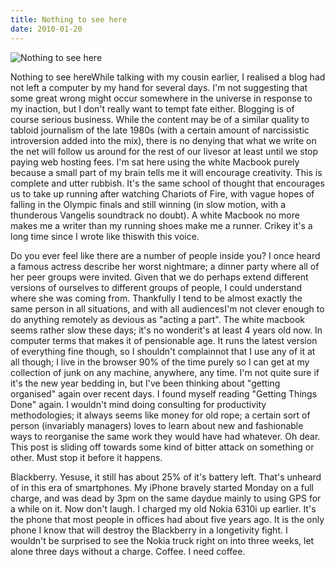 ```yaml
---
title: Nothing to see here
date: 2010-01-20
---
```


![Nothing to see here](https://source.unsplash.com/Pll7AP6NFpY/1600x900)

Nothing to see hereWhile talking with my cousin earlier, I realised a blog had not left a computer by my hand for several days. I'm not suggesting that some great wrong might occur somewhere in the universe in response to my inaction, but I don't really want to tempt fate either. Blogging is of course serious business. While the content may be of a similar quality to tabloid journalism of the late 1980s (with a certain amount of narcissistic introversion added into the mix), there is no denying that what we write on the net will follow us around for the rest of our livesor at least until we stop paying web hosting fees. I'm sat here using the white Macbook purely because a small part of my brain tells me it will encourage creativity. This is complete and utter rubbish. It's the same school of thought that encourages us to take up running after watching Chariots of Fire, with vague hopes of falling in the Olympic finals and still winning (in slow motion, with a thunderous Vangelis soundtrack no doubt). A white Macbook no more makes me a writer than my running shoes make me a runner. Crikey it's a long time since I wrote like thiswith this voice.

Do you ever feel like there are a number of people inside you? I once heard a famous actress describe her worst nightmare; a dinner party where all of her peer groups were invited. Given that we do perhaps extend different versions of ourselves to different groups of people, I could understand where she was coming from. Thankfully I tend to be almost exactly the same person in all situations, and with all audiencesI'm not clever enough to do anything remotely as devious as "acting a part". The white macbook seems rather slow these days; it's no wonderit's at least 4 years old now. In computer terms that makes it of pensionable age. It runs the latest version of everything fine though, so I shouldn't complainnot that I use any of it at all though; I live in the browser 90% of the time purely so I can get at my collection of junk on any machine, anywhere, any time. I'm not quite sure if it's the new year bedding in, but I've been thinking about "getting organised" again over recent days. I found myself reading "Getting Things Done" again. I wouldn't mind doing consulting for productivity methodologies; it always seems like money for old rope; a certain sort of person (invariably managers) loves to learn about new and fashionable ways to reorganise the same work they would have had whatever. Oh dear. This post is sliding off towards some kind of bitter attack on something or other. Must stop it before it happens.

Blackberry. Yesuse, it still has about 25% of it's battery left. That's unheard of in this era of smartphones. My iPhone bravely started Monday on a full charge, and was dead by 3pm on the same daydue mainly to using GPS for a while on it. Now don't laugh. I charged my old Nokia 6310i up earlier. It's the phone that most people in offices had about five years ago. It is the only phone I know that will destroy the Blackberry in a longetivity fight. I wouldn't be surprised to see the Nokia truck right on into three weeks, let alone three days without a charge. Coffee. I need coffee.